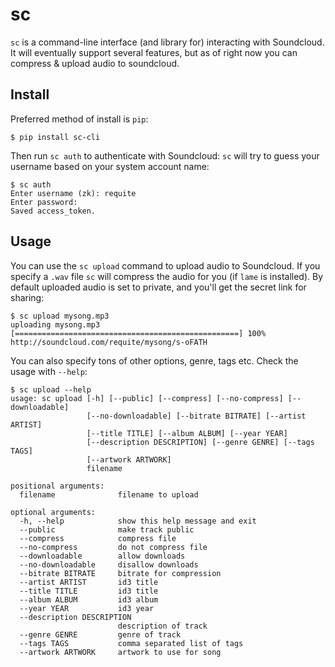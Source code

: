 # sc
`sc` is a command-line interface (and library for) interacting with Soundcloud.
It will eventually support several features, but as of right now you can
compress & upload audio to soundcloud.

## Install
Preferred method of install is `pip`:

    $ pip install sc-cli

Then run `sc auth` to authenticate with Soundcloud: `sc` will try to guess your
username based on your system account name:

    $ sc auth
    Enter username (zk): requite
    Enter password:
    Saved access_token.

## Usage
You can use the `sc upload` command to upload audio to Soundcloud. If you
specify a `.wav` file `sc` will compress the audio for you (if `lame` is
installed). By default uploaded audio is set to private, and you'll get the secret
link for sharing:

    $ sc upload mysong.mp3
    uploading mysong.mp3 [==================================================] 100%
    http://soundcloud.com/requite/mysong/s-oFATH

You can also specify tons of other options, genre, tags etc. Check the usage
with `--help`:

    $ sc upload --help
    usage: sc upload [-h] [--public] [--compress] [--no-compress] [--downloadable]
                     [--no-downloadable] [--bitrate BITRATE] [--artist ARTIST]
                     [--title TITLE] [--album ALBUM] [--year YEAR]
                     [--description DESCRIPTION] [--genre GENRE] [--tags TAGS]
                     [--artwork ARTWORK]
                     filename

    positional arguments:
      filename              filename to upload

    optional arguments:
      -h, --help            show this help message and exit
      --public              make track public
      --compress            compress file
      --no-compress         do not compress file
      --downloadable        allow downloads
      --no-downloadable     disallow downloads
      --bitrate BITRATE     bitrate for compression
      --artist ARTIST       id3 title
      --title TITLE         id3 title
      --album ALBUM         id3 album
      --year YEAR           id3 year
      --description DESCRIPTION
                            description of track
      --genre GENRE         genre of track
      --tags TAGS           comma separated list of tags
      --artwork ARTWORK     artwork to use for song
